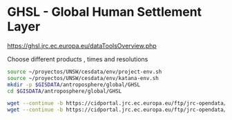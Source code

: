 # GHSL - Global Human Settlement Layer

https://ghsl.jrc.ec.europa.eu/dataToolsOverview.php

Choose different products , times and resolutions

```sh
source ~/proyectos/UNSW/cesdata/env/project-env.sh
source ~/proyectos/UNSW/cesdata/env/katana-env.sh
mkdir -p $GISDATA/antroposphere/global/GHSL
cd $GISDATA/antroposphere/global/GHSL

wget --continue -b https://cidportal.jrc.ec.europa.eu/ftp/jrc-opendata/GHSL/GHS_BUILT_LDSMT_GLOBE_R2018A/GHS_BUILT_LDS2000_GLOBE_R2018A_54009_1K/V2-0/GHS_BUILT_LDS2000_GLOBE_R2018A_54009_1K_V2_0.zip
wget --continue -b https://cidportal.jrc.ec.europa.eu/ftp/jrc-opendata/GHSL/GHS_BUILT_LDSMT_GLOBE_R2018A/GHS_BUILT_LDSMT_GLOBE_R2018A_3857_30/V2-0/GHS_BUILT_LDSMT_GLOBE_R2018A_3857_30_V2_0.zip
```

